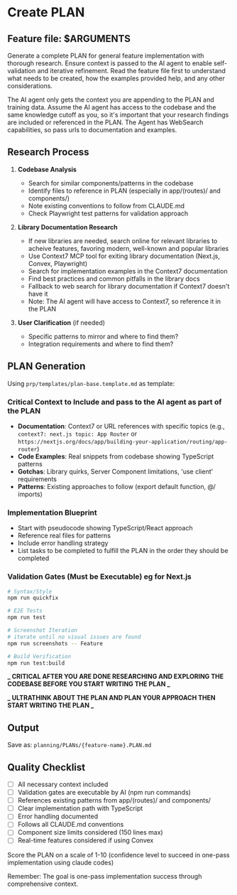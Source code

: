 # Create PLAN

## Feature file: $ARGUMENTS

Generate a complete PLAN for general feature implementation with thorough research. Ensure context is passed to the AI agent to enable self-validation and iterative refinement. Read the feature file first to understand what needs to be created, how the examples provided help, and any other considerations.

The AI agent only gets the context you are appending to the PLAN and training data. Assume the AI agent has access to the codebase and the same knowledge cutoff as you, so it's important that your research findings are included or referenced in the PLAN. The Agent has WebSearch capabilities, so pass urls to documentation and examples.

## Research Process

1. **Codebase Analysis**
   - Search for similar components/patterns in the codebase
   - Identify files to reference in PLAN (especially in app/(routes)/ and components/)
   - Note existing conventions to follow from CLAUDE.md
   - Check Playwright test patterns for validation approach

2. **Library Documentation Research**
   - If new libraries are needed, search online for relevant libraries to acheive features, favoring modern, well-known and popular libraries
   - Use Context7 MCP tool for exiting library documentation (Next.js, Convex, Playwright)
   - Search for implementation examples in the Context7 documentation
   - Find best practices and common pitfalls in the library docs
   - Fallback to web search for library documentation if Context7 doesn't have it
   - Note: The AI agent will have access to Context7, so reference it in the PLAN

3. **User Clarification** (if needed)
   - Specific patterns to mirror and where to find them?
   - Integration requirements and where to find them?

## PLAN Generation

Using `prp/templates/plan-base.template.md` as template:

### Critical Context to Include and pass to the AI agent as part of the PLAN

- **Documentation**: Context7 or URL references with specific topics (e.g., `context7: next.js topic: App Router` or `https://nextjs.org/docs/app/building-your-application/routing/app-router`)
- **Code Examples**: Real snippets from codebase showing TypeScript patterns
- **Gotchas**: Library quirks, Server Component limitations, 'use client' requirements
- **Patterns**: Existing approaches to follow (export default function, @/ imports)

### Implementation Blueprint

- Start with pseudocode showing TypeScript/React approach
- Reference real files for patterns
- Include error handling strategy
- List tasks to be completed to fulfill the PLAN in the order they should be completed

### Validation Gates (Must be Executable) eg for Next.js

```bash
# Syntax/Style
npm run quickfix

# E2E Tests
npm run test

# Screenshot Iteration
# iterate until no visual issues are found
npm run screenshots -- Feature

# Build Verification
npm run test:build
```

**_ CRITICAL AFTER YOU ARE DONE RESEARCHING AND EXPLORING THE CODEBASE BEFORE YOU START WRITING THE PLAN _**

**_ ULTRATHINK ABOUT THE PLAN AND PLAN YOUR APPROACH THEN START WRITING THE PLAN _**

## Output

Save as: `planning/PLANs/{feature-name}.PLAN.md`

## Quality Checklist

- [ ] All necessary context included
- [ ] Validation gates are executable by AI (npm run commands)
- [ ] References existing patterns from app/(routes)/ and components/
- [ ] Clear implementation path with TypeScript
- [ ] Error handling documented
- [ ] Follows all CLAUDE.md conventions
- [ ] Component size limits considered (150 lines max)
- [ ] Real-time features considered if using Convex

Score the PLAN on a scale of 1-10 (confidence level to succeed in one-pass implementation using claude codes)

Remember: The goal is one-pass implementation success through comprehensive context.
